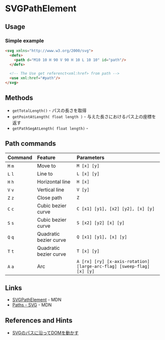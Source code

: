 # SVGPathElement

## Usage
### Simple example
```html
<svg xmlns="http://www.w3.org/2000/svg">
  <defs>
    <path d="M10 10 H 90 V 90 H 10 L 10 10" id="path"/>
  </defs>
  
  <!-- The Use get referenct<xml:href> from path -->
  <use xml:href="#path"/>
</svg>
```

## Methods
- `getTotalLength()` - パスの長さを取得
- `getPointAtLength( float length )` - 与えた長さにおけるパス上の座標を返す
- `getPathSegAtLength( float length)` - 

## Path commands

|Command|Feature|Parameters|
|:--|:--|:--|
|`M` `m`| Move to |`M [x] [y]`|
|`L` `l`| Line to |`L [x] [y]`|
|`H` `h`| Horizontal line |`H [x]`|
|`V` `v`| Vertical line |`V [y]`|
|`Z` `z`| Close path |`Z`|
|`C` `c`| Cubic bezier curve |`C [x1] [y1], [x2] [y2], [x] [y]`|
|`S` `s`| Cubic bezier curve |`S [x2] [y2] [x] [y]`|
|`Q` `q`| Quadratic bezier curve |`Q [x1] [y1], [x] [y]`|
|`T` `t`| Quadratic bezier curve |`T [x] [y]`|
|`A` `a`| Arc |`A [rx] [ry] [x-axis-rotation] [large-arc-flag] [sweep-flag] [x] [y]`|

## Links
- [SVGPathElement](https://developer.mozilla.org/ja/docs/Web/API/SVGPathElement) - MDN
- [Paths - SVG](https://developer.mozilla.org/ja/docs/Web/SVG/Tutorial/Paths) - MDN

## References and Hints
- [SVGのパスに沿ってDOMを動かす](http://qiita.com/takumifukasawa/items/b3df19bba0950d3c64be)

